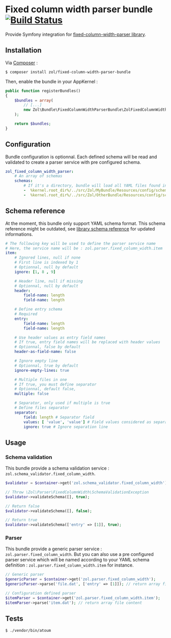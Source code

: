 # Fixed column width parser bundle [![Build Status](https://travis-ci.org/t-geindre/fixed-column-width-parser-bundle.svg?branch=master)](https://travis-ci.org/t-geindre/fixed-column-width-parser-bundle)

Provide Symfony integration for [fixed-column-width-parser library](https://github.com/t-geindre/fixed-column-width-parser).

## Installation

Via [Composer](https://getcomposer.org/) :

```shell
$ composer install zol/fixed-column-width-parser-bundle
```

Then, enable the bundle in your AppKernel :

```php
public function registerBundles()
{
    $bundles = array(
        // [...]
        new Zol\Bundle\FixedColumnWidthParserBundle\ZolFixedColumnWidthParserBundle()
    );

    return $bundles;
}
```

## Configuration

Bundle configuration is optionnal. Each defined schema will be read and validated to create a parser service with pre configured schema.

```yml
zol_fixed_column_width_parser:
    # An array of schemas
    schemas:
        # If it's a directory, bundle will load all YAML files found in this directory
        -  %kernel.root_dir%/../src/Zol/MyBundle/Resources/config/schemas/
        -  %kernel.root_dir%/../src/Zol/OtherBundle/Resources/config/schemas/Item.yml
```

## Schema reference

At the moment, this bundle only support YAML schema format. This schema reference might be outdated, see [library schema reference](https://github.com/t-geindre/fixed-column-width-parser#schema-reference) for updated informations.

```yml
# The following key will be used to define the parser service name
# Here, the service name will be : zol.parser.fixed_column_width.item
item:
    # Ignored lines, null if none
    # First line is indexed by 1
    # Optionnal, null by default
    ignore: [1, 8 , 9]

    # Header line, null if missing
    # Optionnal, null by default
    header:
        field-name: length
        field-name: length

    # Define entry schema
    # Required
    entry:
        field-name: length
        field-name: length

    # Use header values as entry field names
    # If true, entry field names will be replaced with header values
    # Optionnal, false by default
    header-as-field-name: false

    # Ignore empty line
    # Optionnal, true by default
    ignore-empty-lines: true

    # Multiple files in one
    # If true, you must define separator
    # Optionnal, default false,
    multiple: false

    # Separator, only used if multiple is true
    # Define files separator
    separator:
        field: length # Separator field
        values: [ 'value', 'value'] # Field values considered as separator
        ignore: true # Ignore separation line
```

## Usage

### Schema validation

This bundle provide a schema validation service : `zol.schema_validator.fixed_column_width`.

```php
$validator = $container->get('zol.schema_validator.fixed_column_width');

// Throw \Zol\Parser\FixedColumnWidth\SchemaValidationException
$validator->validateSchema([], true);

// Return false
$validator->validateSchema([], false);

// Return true
$validator->validateSchema(['entry' => [1]], true);
```

### Parser

This bundle provide a generic parser service : `zol.parser.fixed_column_width`. But you can also use a pre configured parser service which will be named according to your YAML schema definition : `zol.parser.fixed_column_width.item` for instance.

```php
// Generic parser
$genericParser = $container->get('zol.parser.fixed_column_width');
$genericParser->parse('file.dat', ['entry' => [1]]); // return array file content

// Configuration defined parser
$itemParser = $container->get('zol.parser.fixed_column_width.item');
$itemParser->parse('item.dat'); // return array file content
```

## Tests

```shell
$ ./vendor/bin/atoum
```
